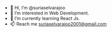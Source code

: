 - 👋 Hi, I’m @suriaselvarajoo
- 👀 I’m interested in Web Development.
- 🌱 I’m currently learning React Js.
- 📫 Reach me suriaselvarajoo2001@gmail.com

<!---
suriaselvarajoo/suriaselvarajoo is a ✨ special ✨ repository because its `README.md` (this file) appears on your GitHub profile.
You can click the Preview link to take a look at your changes.
--->

